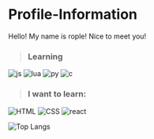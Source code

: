 # Profile-Information

Hello! My name is rople! Nice to meet you!


 > ### Learning
![js](https://img.shields.io/badge/JavaScript-F7DF1E?style=for-the-badge&logo=JavaScript&logoColor=white) 
![lua](https://img.shields.io/badge/Lua-2C2D72?style=for-the-badge&logo=lua&logoColor=white)
![py](https://img.shields.io/badge/Python-3776AB?style=for-the-badge&logo=python&logoColor=white)
![c](https://img.shields.io/badge/C-00599C?style=for-the-badge&logo=c&logoColor=white)

> ### I want to learn:
![HTML](https://img.shields.io/badge/HTML-239120?style=for-the-badge&logo=html5&logoColor=white)
![CSS](https://img.shields.io/badge/CSS-239120?&style=for-the-badge&logo=css3&logoColor=white)
![react](https://img.shields.io/badge/React-20232A?style=for-the-badge&logo=react&logoColor=61DAFB)


![Top Langs](https://github-readme-stats.vercel.app/api/top-langs/?username=Rople-ONR)



